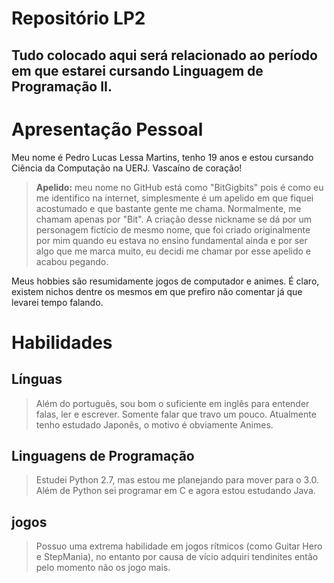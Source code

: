 # Repositório LP2
## Tudo colocado aqui será relacionado ao período em que estarei cursando Linguagem de Programação II. 

# Apresentação Pessoal

Meu nome é Pedro Lucas Lessa Martins, tenho 19 anos e estou cursando Ciência da Computação na UERJ.
Vascaíno de coração!

> **Apelido:** meu nome no GitHub está como "BitGigbits" pois é como eu me identifico na internet, simplesmente é um apelido em que fiquei acostumado e que bastante gente me chama. Normalmente, me chamam apenas por "Bit". A criação desse nickname se dá por um personagem fictício de mesmo nome, que foi criado originalmente por mim quando eu estava no ensino fundamental ainda e por ser algo que me marca muito, eu decidi me chamar por esse apelido e acabou pegando.

Meus hobbies são resumidamente jogos de computador e animes. É claro, existem nichos dentre os mesmos em que prefiro não comentar já que levarei tempo falando.

# Habilidades
## Línguas
> Além do português, sou bom o suficiente em inglês para entender falas, ler e escrever. Somente falar que travo um pouco. Atualmente tenho estudado Japonês, o motivo é obviamente Animes.
## Linguagens de Programação
> Estudei Python 2.7, mas estou me planejando para mover para o 3.0. Além de Python sei programar em C e agora estou estudando Java.
## jogos
> Possuo uma extrema habilidade em jogos rítmicos (como Guitar Hero e StepMania), no entanto por causa de vício adquiri tendinites então pelo momento não os jogo mais.
